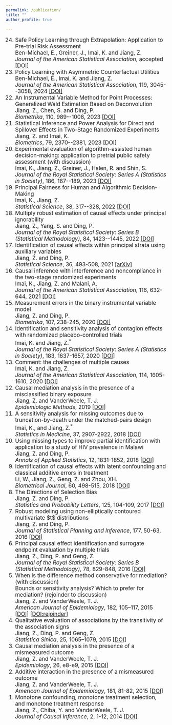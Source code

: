 ```yaml
---
permalink: /publication/
title: ""
author_profile: true

---
```


   
<ol reversed style="font-size:17px">
    <li>
  Safe Policy Learning through Extrapolation: Application to Pre-trial Risk Assessment<br>
  Ben-Michael, E., Greiner, J., Imai, K. and Jiang, Z.    <br>
  <i>Journal of the American Statistical Association</i>,  accepted
  <a href="https://www.tandfonline.com/doi/full/10.1080/01621459.2025.2489135">[DOI]</a>   
  </li>
   
  <li>
  Policy Learning with Asymmetric Counterfactual Utilities<br>
  Ben-Michael, E., Imai, K. and Jiang, Z.    <br>
  <i>Journal of the American Statistical Association</i>, 119, 3045--3058,  2024
  <a href="https://doi.org/10.1080/01621459.2023.2300507">[DOI]</a>   
  </li>

  <li>
  An Instrumental Variable Method for Point Processes: Generalized Wald Estimation Based on Deconvolution<br>
  Jiang, Z., Chen, S. and Ding, P.      <br>
  <i>Biometrika</i>, 110, 989--1008, 2023
  <a href="https://doi.org/10.1093/biomet/asad005">[DOI]</a>   
  </li>
  
  <li>
  Statistical Inference and Power Analysis for Direct and Spillover Effects in Two-Stage Randomized Experiments<br>
  Jiang, Z. and Imai, K.      <br>
  <i>Biometrics</i>, 79, 2370--2381, 2023
  <a href="https://doi.org/10.1111/biom.13782">[DOI]</a>   
  </li>
  
  <li>
  Experimental evaluation of algorithm-assisted human decision-making: application to pretrial public safety assessment (with discussion) <br>
  Imai, K., Jiang, Z., Greiner, J., Halen, R. and Shin, S.      <br>
  <i>Journal of the Royal Statistical Society: Series A (Statistics in Society)</i>, 186, 167--189, 2023   
  <a href="https://doi.org/10.1093/jrsssa/qnad010">[DOI]</a>  
  </li>
  
  <li>
  Principal Fairness for Human and Algorithmic Decision-Making<br>
  Imai, K., Jiang, Z.    <br>
  <i>Statistical Science</i>, 38, 317--328, 2022
  <a href="https://doi.org/10.1214/22-STS872">[DOI]</a>   
  </li>

  <li>
  Multiply robust estimation of causal effects under principal ignorability<br>
  Jiang, Z., Yang, S. and Ding, P.      <br>
  <i>Journal of the Royal Statistical Society: Series B (Statistical Methodology)</i>, 84, 1423--1445, 2022   
  <a href="https://rss.onlinelibrary.wiley.com/doi/10.1111/rssb.12538">[DOI]</a>   
  </li>

  <li>
  Identification of causal effects within principal strata using auxiliary variables <br>
  Jiang, Z. and Ding, P.        <br>
  <i>Statistical Science</i>, 36, 493-508, 2021   
  <a href="https://arxiv.org/abs/2008.02703">[arXiv]</a>  
  </li>
  

  <li>
  Causal inference with interference and noncompliance in the two-stage randomized experiments <br>
  Imai, K., Jiang, Z.  and Malani, A.     <br>
  <i>Journal of the American Statistical Association</i>, 116, 632-644, 2021
  <a href="https://doi.org/10.1080/01621459.2020.1775612">[DOI]</a>  
  </li>
   

  <li>
  Measurement errors in the binary instrumental variable model <br>
  Jiang, Z. and Ding, P.      <br>
  <i>Biometrika</i>, 107, 238-245, 2020
  <a href="https://doi.org/10.1093/biomet/asz060">[DOI]</a>  
  </li>
   

  <li>
  Identification and sensitivity analysis of contagion effects with randomized placebo-controlled trials <br>
  Imai, K. and Jiang, Z.<sup>*</sup>        <br>
  <i>Journal of the Royal Statistical Society: Series A (Statistics in Society)</i>, 183, 1637-1657, 2020
  <a href="https://doi.org/10.1111/rssa.12528">[DOI]</a>  
  </li>

  <li>
  Comment: the challenges of multiple causes <br>
   Imai, K. and Jiang, Z.    <br>
  <i>Journal of the American Statistical Association</i>, 114, 1605-1610, 2020  
  <a href="https://doi.org/10.1080/01621459.2019.1689137">[DOI]</a>  
  </li>
   

  <li>
  Causal mediation analysis in the presence of a misclassified binary exposure <br>
  Jiang, Z. and VanderWeele, T. J.      <br>
  <i>Epidemiologic Methods</i>, 2019   
  <a href="https://doi.org/10.1515/em-2016-0006">[DOI]</a>  
  </li>

  <li>
  A sensitivity analysis for missing outcomes due to truncation-by-death under the matched-pairs design <br>
  Imai, K., and Jiang, Z.<sup>*</sup>    <br>
  <i>Statistics in Medicine</i>, 37, 2907-2922, 2018  
  <a href="https://doi.org/10.1002/sim.7802">[DOI]</a>  
  </li>
   
  
  <li>
  Using missing types to improve partial identification with application to a study of HIV prevalence in Malawi <br>
  Jiang, Z. and Ding, P.    <br>
  <i>Annals of Applied Statistics</i>, 12, 1831-1852, 2018
  <a href="https://doi.org/10.1214/17-aoas1133">[DOI]</a>   
  </li>
   

  <li>
  Identification of causal effects with latent confounding and classical additive errors in treatment <br>
   Li, W., Jiang, Z., Geng, Z. and Zhou, XH.     <br>
  <i>Biometrical Journal</i>, 60, 498-515, 2018  
  <a href="https://doi.org/10.1002/bimj.201700048">[DOI]</a>
  </li>
   

  <li>
  The Directions of Selection Bias <br>
  Jiang, Z. and Ding, P.    <br>
  <i>Statistics and Probability Letters</i>, 125, 104-109, 2017
  <a href="https://doi.org/10.1016/j.spl.2017.01.022">[DOI]</a>
  </li>

  <li>
  Robust modeling using non-elliptically contoured multivariate $t$ distributions <br>
  Jiang, Z. and Ding, P.    <br>
  <i>Journal of Statistical Planning and Inference</i>, 177, 50-63, 2016  
  <a href="https://doi.org/10.1016/j.jspi.2016.04.004">[DOI]</a>
  </li>
   
      

  <li>
  Principal causal effect identification and surrogate endpoint evaluation by multiple trials <br>
  Jiang, Z., Ding, P. and Geng, Z.   <br>
  <i>Journal of the Royal Statistical Society: Series B (Statistical Methodology)</i>, 78, 829-848, 2016 
  <a href="https://doi.org/10.1111/rssb.12135">[DOI]</a>  
  </li>

  <li>
  When is the difference method conservative for mediation? (with discussion) <br>
  Bounds or sensitivity analysis? Which to prefer for mediation?  (rejoinder to discussion) <br>
  Jiang, Z. and VanderWeele, T. J.  <br>
  <i>American Journal of Epidemiology</i>, 182, 105–117, 2015  
  <a href="https://doi.org/10.1093/aje/kwv059">[DOI]</a>  
  <a href="https://doi.org/10.1093/aje/kwv058">[DOI:rejoinder]</a>  
  </li>
   
       

  <li>
  Qualitative evaluation of associations by the transitivity of the association signs <br>
  Jiang, Z., Ding, P. and Geng, Z.   <br>
  <i>Statistica Sinica</i>, 25, 1065–1079, 2015 
  <a href="https://doi.org/10.5705/ss.2013.095">[DOI]</a>  
  </li>
   
   
 <li>
  Causal mediation analysis in the presence of a mismeasured outcome <br>
  Jiang, Z. and VanderWeele, T. J.  <br>
  <i>Epidemiology</i>, 26, e8-e9, 2015  
  <a href="https://doi.org/10.1097/ede.0000000000000204">[DOI]</a>  
  </li>
   
  <li>
  Additive interaction in the presence of a mismeasured outcome <br>
  Jiang, Z. and VanderWeele, T. J.  <br>
  <i>American Journal of Epidemiology</i>, 181, 81-82, 2015  
  <a href="https://doi.org/10.1093/aje/kwu351">[DOI]</a>  
  </li>
   
  <li>
  Monotone confounding, monotone treatment selection, and monotone treatment response <br>
  Jiang, Z., Chiba, Y.  and VanderWeele, T. J.  <br>
  <i>Journal of Causal Inference</i>, 2, 1-12, 2014  
  <a href="https://doi.org/10.1515/jci-2012-0006">[DOI]</a>  
  </li>

  </ol>



<!--
## Publications

1. <span style="font-size:0.9em;">**Multiply robust estimation of causal effects under principal ignorability**    
   **Jiang, Z.**, Yang, S. and Ding, P.         
  *Journal of the Royal Statistical Society: Series B (Statistical Methodology)*, **84**, 1423--1445, 2022 [[arXiv](https://arxiv.org/abs/2012.01615)][[DOI](https://doi.org/10.1111/rssb.12538)]   
1. <span style="font-size:0.9em;">**Experimental evaluation of algorithm-assisted human decision-making: application to pretrial public safety assessment (with discussion)**    
   Imai, K., **Jiang, Z.**, Greiner, J., Halen, R. and Shin, S.         
  *Journal of the Royal Statistical Society: Series A (Statistics in Society)*, 2021, accepted [[arXiv](https://arxiv.org/abs/2012.02845)]
1. <span style="font-size:0.9em;">**Identification of causal effects within principal strata using auxiliary variables**    
   **Jiang, Z.** and Ding, P.       
   *Statistical Sciences*, **36**, 493-508, 2021  [[arXiv](https://arxiv.org/abs/2008.02703)]
1. <span style="font-size:0.9em;">**Causal inference with interference and noncompliance in the two-stage randomized experiments**    
  Imai, K., **Jiang, Z.** and Malani, A.        
  *Journal of the American Statistical Association*, **116**, 632-644, 2021  [[DOI](https://doi.org/10.1080/01621459.2020.1775612)]
1. <span style="font-size:0.9em;">**Measurement errors in the binary instrumental variable model**    
   *Jiang, Z.* and Ding, P.      
  *Biometrika*,  **107**, 238-245, 2020  [[DOI](https://doi.org/10.1093/biomet/asz060)]  
1. <span style="font-size:0.9em;">**Identification and sensitivity analysis of contagion effects with randomized placebo-controlled trials**    
  Imai, K. and **Jiang, Z.**<sup>*</sup>                                        
  *Journal of the Royal Statistical Society: Series A (Statistics in Society)*,**183**, 1637-1657, 2020   [[DOI](https://doi.org/10.1111/rssa.12528)]
1. <span style="font-size:0.9em;">**Comment: The challenges of multiple causes**    
   Imai, K. and **Jiang, Z.**   
   *Journal of the American Statistical Association*, **114**, 1605-1610, 2020  [[DOI](https://doi.org/10.1080/01621459.2019.1689137)]      
1. <span style="font-size:0.9em;">**Causal mediation analysis in the presence of a misclassified binary exposure**    
   **Jiang, Z.** and VanderWeele, T. J.    
   *Epidemiologic Methods*, 2019  [[DOI](https://www.degruyter.com/document/doi/10.1515/em-2016-0006/html)]     
1. <span style="font-size:0.9em;">**A sensitivity analysis for missing outcomes due to truncation-by-death under the matched-pairs design**      
    Imai, K., and **Jiang, Z.**<sup>*</sup>                            
   *Statistics in Medicine*, **37**, 2907-2922, 2018    [[DOI](https://doi.org/10.1002/sim.7802)]       
1. <span style="font-size:0.9em;">**Using missing types to improve partial identification with application to a study of HIV prevalence in Malawi**    
   **Jiang, Z.** and Ding, P.   
   *Annals of Applied Statistics*, **12**, 1831-1852, 2018   [[DOI](https://doi.org/10.1214/17-aoas1133)] 
1. <span style="font-size:0.9em;">**Identification of causal effects in the presence of measurement error and latent confounding**    
   Li, W., **Jiang, Z.**, Geng, Z. and Zhou, XH.      
   *Biometrical Journal*, **60**, 498-515, 2018  [[DOI](https://doi.org/10.1002/bimj.201700048)]   
1. <span style="font-size:0.9em;">**The Directions of Selection Bias**    
   **Jiang, Z.** and Ding, P.       
   *Statistics and Probability Letters*, **125**, 104-109, 2017  [[DOI](https://doi.org/10.1016/j.spl.2017.01.022)]       
1. <span style="font-size:0.9em;">**Robust modeling using non-elliptically contoured multivariate $t$ distributions**    
   **Jiang, Z.** and Ding, P.     
   *Journal of Statistical Planning and Inference*,**177**, 50-63, 2016  [[DOI](https://doi.org/10.1016/j.jspi.2016.04.004)]    
1. <span style="font-size:0.9em;">**Principal causal effect identification and surrogate endpoint evaluation by multiple trials**    
   **Jiang, Z.**, Ding, P. and Geng, Z.  
   *Journal of the Royal Statistical Society: Series B (Statistical Methodology)*, **78**, 829-848, 2016  [[DOI](https://doi.org/10.1111/rssb.12135)]    
1. <span style="font-size:0.9em;">**When is the difference method conservative for mediation? (With discussion)**  
   **Bounds or sensitivity analysis? Which to prefer for mediation?  (Rejoinder to discussion)**                                                                             
   **Jiang, Z.** and VanderWeele, T. J.     
   *American Journal of Epidemiology*, **182**, 115-117, 2015  [[DOI](https://doi.org/10.1093/aje/kwv059)][[DOI:rejoinder](https://doi.org/10.1093/aje/kwv058)]      
1. <span style="font-size:0.9em;">**Qualitative evaluation of associations by the transitivity of the association signs**    
   **Jiang, Z.**, Ding, P. and Geng, Z.   
   *Statistica Sinica*, **182**, **25**, 1065-1079, 2015 [[DOI](https://doi.org/10.5705/ss.2013.095)]  
1. <span style="font-size:0.9em;">**Causal mediation analysis in the presence of a mismeasured outcome**      
    **Jiang, Z.** and VanderWeele, T. J.         
    *Epidemiology*, **26**, e8-e9, 2015  [[DOI](https://doi.org/10.1097/ede.0000000000000204)]
1. <span style="font-size:0.9em;">**Additive interaction in the presence of a mismeasured outcome**      
    **Jiang, Z.** and VanderWeele, T. J.         
    *American Journal of Epidemiology*, **181**, 81-82, 2015  [[DOI](https://doi.org/10.1093/aje/kwu351)]
1. <span style="font-size:0.9em;">**Monotone confounding, monotone treatment selection, and monotone treatment response**      
    **Jiang, Z.** and VanderWeele, T. J.         
    *Journal of Causal Inference*, **2**, 1-12, 2015  [[DOI](https://doi.org/10.1515/jci-2012-0006)]
-->
